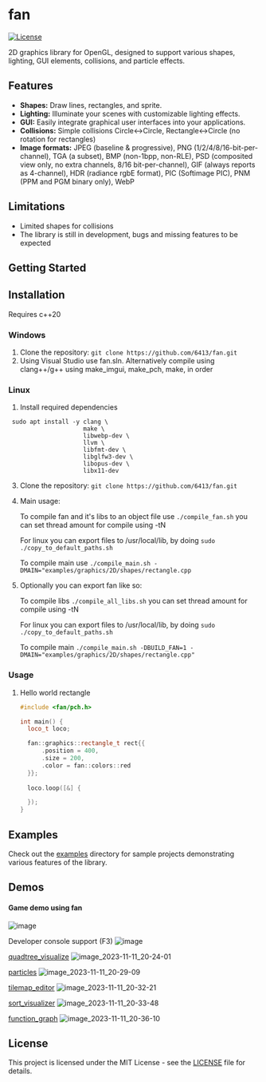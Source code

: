 # fan

[![License](https://img.shields.io/badge/license-MIT-blue.svg)](LICENSE)

2D graphics library for OpenGL, designed to support various shapes, lighting, GUI elements, collisions, and particle effects.

## Features

- **Shapes:** Draw lines, rectangles, and sprite.
- **Lighting:** Illuminate your scenes with customizable lighting effects.
- **GUI:** Easily integrate graphical user interfaces into your applications.
- **Collisions:** Simple collisions Circle<->Circle, Rectangle<->Circle (no rotation for rectangles)
- **Image formats:**
  JPEG (baseline & progressive),
  PNG (1/2/4/8/16-bit-per-channel),
  TGA (a subset),
  BMP (non-1bpp, non-RLE),
  PSD (composited view only, no extra channels, 8/16 bit-per-channel),
  GIF (always reports as 4-channel),
  HDR (radiance rgbE format),
  PIC (Softimage PIC),
  PNM (PPM and PGM binary only),
  WebP

## Limitations
- Limited shapes for collisions
- The library is still in development, bugs and missing features to be expected

## Getting Started

## Installation

Requires c++20

### Windows
1. Clone the repository: `git clone https://github.com/6413/fan.git`
2. Using Visual Studio use fan.sln. Alternatively compile using clang++/g++ using make_imgui, make_pch, make, in order

### Linux
1. Install required dependencies
 ```
  sudo apt install -y clang \
                      make \
                      libwebp-dev \
                      llvm \
                      libfmt-dev \
                      libglfw3-dev \
                      libopus-dev \
                      libx11-dev

   ```
3. Clone the repository: `git clone https://github.com/6413/fan.git`
4. Main usage:

   To compile fan and it's libs to an object file use `./compile_fan.sh` you can set thread amount for compile using -tN

   For linux you can export files to /usr/local/lib, by doing `sudo ./copy_to_default_paths.sh`
   
   To compile main use `./compile_main.sh -DMAIN="examples/graphics/2D/shapes/rectangle.cpp`
6. Optionally you can export fan like so:

   To compile libs `./compile_all_libs.sh` you can set thread amount for compile using -tN

   For linux you can export files to /usr/local/lib, by doing `sudo ./copy_to_default_paths.sh`

   To compile main `./compile_main.sh -DBUILD_FAN=1 -DMAIN="examples/graphics/2D/shapes/rectangle.cpp"`

### Usage

1. Hello world rectangle
    ```cpp
    #include <fan/pch.h>

    int main() {
      loco_t loco;
    
      fan::graphics::rectangle_t rect{{
          .position = 400,
          .size = 200,
          .color = fan::colors::red
      }};
      
      loco.loop([&] {
    
      });
    }
    ```

## Examples

Check out the [examples](examples/) directory for sample projects demonstrating various features of the library.

## Demos

#### Game demo using fan
![image](https://github.com/6413/fan/assets/56801084/973f2fa6-fcd7-4b6a-b66b-b92eefae9bba)

Developer console support (F3)
![image](https://github.com/6413/fan/assets/56801084/7556ce24-ba0f-43c6-85d6-b951351bb59c)


[quadtree_visualize](examples/graphics/2D/quadtree_visualize.cpp)
![image_2023-11-11_20-24-01](https://github.com/6413/fan/assets/56801084/0aac1cbb-2d41-40ef-b0d0-5ab838b9b3d1)

[particles](examples/graphics/2D/shapes/particles.cpp)
![image_2023-11-11_20-29-09](https://github.com/6413/fan/assets/56801084/8c63a7a0-a8c1-451e-82be-af14aabb69b3)

[tilemap_editor](examples/graphics/gui/tilemap_editor.cpp)
![image_2023-11-11_20-32-21](https://github.com/6413/fan/assets/56801084/b41e7417-04fb-4d7f-be6a-2e13379cf521)

[sort_visualizer](examples/graphics/2D/sort_visualizer.cpp)
![image_2023-11-11_20-33-48](https://github.com/6413/fan/assets/56801084/a39c3f93-e902-4401-9efe-2ae15e0035ad)

[function_graph](examples/graphics/2D/function_graph.cpp)
![image_2023-11-11_20-36-10](https://github.com/6413/fan/assets/56801084/c69cf128-b1be-4c2d-8ef2-50d7281ddf07)


## License

This project is licensed under the MIT License - see the [LICENSE](LICENSE) file for details.
